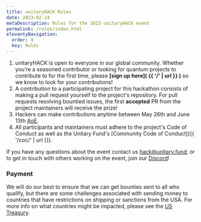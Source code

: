 ```yaml
---
title: unitaryHACK Rules
date: 2023-02-24
metaDescription: Rules for the 2023 unitaryHACK event
permalink: /rules/index.html
eleventyNavigation:
  order: 4
  key: Rules
---
```


1. unitaryHACK is open to everyone in our global community. Whether you’re a seasoned contributor or looking for quantum projects to contribute to for the first time, please **[sign up here]( {{ '/' | url }} )** so we know to look for your contributions!
2. A contribution to a participating project for this hackathon consists of making a pull request yourself to the project's repository. For pull requests resolving bountied issues, the first **accepted** PR from the project maintainers will receive the prize!
3. Hackers can make contributions anytime between May 26th and June 13th [AoE](https://time.is/Anywhere_on_Earth).
4. All participants and maintainers must adhere to the project's Code of Conduct as well as the Unitary Fund's [Community Code of Conduct]({{ '/coc/' | url }}).

If you have any questions about the event contact us [hack@unitary.fund](mailto:hack@unitary.fund), or to get in touch with others working on the event, join our [Discord](http://discord.unitary.fund)!

### Payment

We will do our best to ensure that we can get bounties sent to all who qualify, but there are some challenges associated with sending money to countries that have restrictions on shipping or sanctions from the USA. For more info on what countries might be impacted, please see the [US Treasury](https://home.treasury.gov/policy-issues/financial-sanctions/sanctions-programs-and-country-information).
